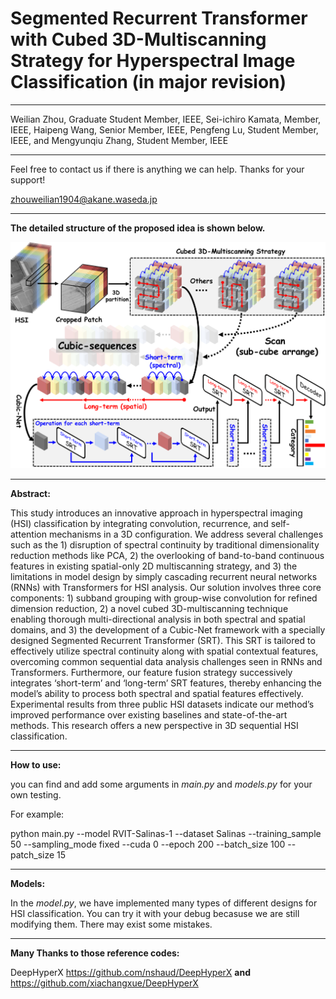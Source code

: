 # Segmented Recurrent Transformer with Cubed 3D-Multiscanning Strategy for Hyperspectral Image Classification (in major revision)

--------------------------------
Weilian Zhou, Graduate Student Member, IEEE, Sei-ichiro Kamata, Member, IEEE, Haipeng Wang, Senior Member, IEEE, Pengfeng Lu, Student Member, IEEE, and Mengyunqiu Zhang, Student Member, IEEE

--------------------------------

Feel free to contact us if there is anything we can help. Thanks for your support!

zhouweilian1904@akane.waseda.jp

--------------------------------
**The detailed structure of the proposed idea is shown below.**

![image](https://github.com/zhouweilian1904/TGRS-SRT-with-3D-Multiscanning-/blob/main/concept%204.png)

--------------------------------
**Abstract:**

This study introduces an innovative approach in
hyperspectral imaging (HSI) classification by integrating convolution,
recurrence, and self-attention mechanisms in a 3D
configuration. We address several challenges such as the 1)
disruption of spectral continuity by traditional dimensionality
reduction methods like PCA, 2) the overlooking of band-to-band
continuous features in existing spatial-only 2D multiscanning
strategy, and 3) the limitations in model design by simply cascading
recurrent neural networks (RNNs) with Transformers for HSI
analysis. Our solution involves three core components: 1) subband
grouping with group-wise convolution for refined dimension
reduction, 2) a novel cubed 3D-multiscanning technique enabling
thorough multi-directional analysis in both spectral and spatial
domains, and 3) the development of a Cubic-Net framework with
a specially designed Segmented Recurrent Transformer (SRT).
This SRT is tailored to effectively utilize spectral continuity along
with spatial contextual features, overcoming common sequential
data analysis challenges seen in RNNs and Transformers.
Furthermore, our feature fusion strategy successively integrates
‘short-term’ and ‘long-term’ SRT features, thereby enhancing
the model’s ability to process both spectral and spatial features
effectively. Experimental results from three public HSI datasets
indicate our method’s improved performance over existing baselines
and state-of-the-art methods. This research offers a new
perspective in 3D sequential HSI classification.

--------------------------------
**How to use:**

you can find and add some arguments in *main.py* and *models.py* for your own testing.

For example:

 python main.py --model RVIT-Salinas-1  --dataset Salinas --training_sample 50 --sampling_mode fixed --cuda 0 --epoch 200 --batch_size 100 --patch_size 15

--------------------------------
**Models:**

In the *model.py*, we have implemented many types of different designs for HSI classification. You can try it with your debug becasuse we are still modifying them. There may exist some mistakes. 

--------------------------------

**Many Thanks to those reference codes:**

DeepHyperX https://github.com/nshaud/DeepHyperX **and** https://github.com/xiachangxue/DeepHyperX


